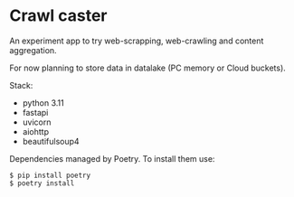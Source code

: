 # Crawl caster

An experiment app to try web-scrapping, web-crawling and content aggregation.

For now planning to store data in datalake (PC memory or Cloud buckets).

Stack:
- python 3.11
- fastapi
- uvicorn
- aiohttp
- beautifulsoup4

Dependencies managed by Poetry. To install them use:

```
$ pip install poetry
$ poetry install
```